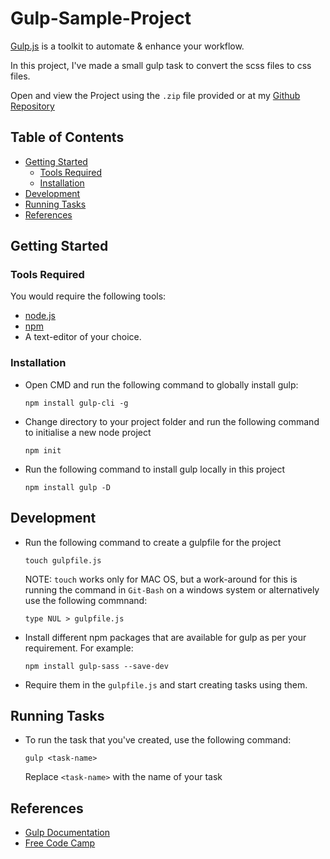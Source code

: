 # Gulp-Sample-Project

[Gulp.js](https://gulpjs.com/) is a toolkit to automate & enhance your workflow. 

In this project, I've made a small gulp task to convert the scss files to css files. 

Open and view the Project using the `.zip` file provided or at my [Github Repository](https://github.com/madhur-taneja/Gulp-Sample-Project)

## Table of Contents
- [Getting Started](#getting-started)
	- [Tools Required](#tools-required)
	- [Installation](#installation)
- [Development](#development)
- [Running Tasks](#running-tasks)
- [References](#references)

## Getting Started

### Tools Required

You would require the following tools:

* [node.js](https://nodejs.org/en/)
* [npm](https://www.npmjs.com/)
* A text-editor of your choice. 

### Installation

* Open CMD and run the following command to globally install gulp:
  ```
  npm install gulp-cli -g
  ```
* Change directory to your project folder and run the following command to initialise a new node project
  ```
  npm init
  ```
  
* Run the following command to install gulp locally in this project 
  ```
  npm install gulp -D
  ```

## Development
  
* Run the following command to create a gulpfile for the project
  ```
  touch gulpfile.js
  ```
  NOTE: `touch` works only for MAC OS, but a work-around for this is running the command in `Git-Bash` on a windows system or alternatively use the following commnand:
  ```
  type NUL > gulpfile.js
  ```
  
* Install different npm packages that are available for gulp as per your requirement. For example:
  ```
  npm install gulp-sass --save-dev
  ```
  
* Require them in the `gulpfile.js` and start creating tasks using them. 

## Running Tasks

* To run the task that you've created, use the following command:
  ```
  gulp <task-name>
  ```
  Replace `<task-name>` with the name of your task

## References

* [Gulp Documentation](https://gulpjs.com/docs/en/getting-started/quick-start)
* [Free Code Camp](https://www.youtube.com/watch?v=LYbt50dhTko)
